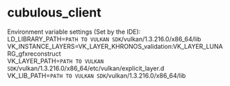 # cubulous_client

Environment variable settings (Set by the IDE):  
LD_LIBRARY_PATH=`PATH TO VULKAN SDK`/vulkan/1.3.216.0/x86_64/lib  
VK_INSTANCE_LAYERS=VK_LAYER_KHRONOS_validation:VK_LAYER_LUNARG_gfxreconstruct  
VK_LAYER_PATH=`PATH TO VULKAN SDK`/vulkan/1.3.216.0/x86_64/etc/vulkan/explicit_layer.d  
VK_LIB_PATH=`PATH TO VULKAN SDK`/vulkan/1.3.216.0/x86_64/lib  